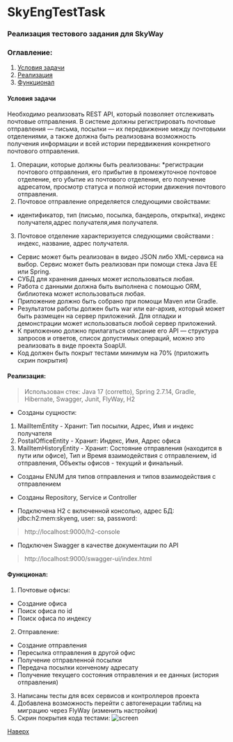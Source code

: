 # SkyEngTestTask

### Реализация тестового задания для SkyWay
### Оглавление:
1) [Условия задачи](#условия-задачи)
2) [Реализация](#реализация)
3) [Функционал](#функционал)

#### Условия задачи
Необходимо реализовать REST API, который позволяет отслеживать почтовые отправления.
В системе должны регистрировать почтовые отправления — письма, посылки — их передвижение между почтовыми отделениями, а также должна быть реализована возможность получения информации и всей истории передвижения конкретного почтового отправления.

1) Операции, которые должны быть реализованы:
*регистрации почтового отправления, его прибытие в промежуточное почтовое отделение,
его убытие из почтового отделения, его получение адресатом, просмотр статуса и полной истории движения почтового отправления.
2) Почтовое отправление определяется следующими свойствами:
* идентификатор, тип (письмо, посылка, бандероль, открытка), индекс получателя,адрес получателя,имя получателя.
3) Почтовое отделение характеризуется следующими свойствами : индекс, название, адрес получателя.

* Сервис может быть реализован в видео JSON либо XML-сервиса на выбор. Сервис может быть реализован при помощи стека Java EE или Spring.
* СУБД для хранения данных может использоваться любая.
* Работа с данными должна быть выполнена с помощью ORM, библиотека может использоваться любая.
* Приложение должно быть собрано при помощи Maven или Gradle.
* Результатом работы должен быть war или ear-архив, который может быть размещен на сервер приложений. Для отладки и демонстрации может использоваться любой сервер приложений.
* К приложению должно прилагаться описание его API — структура запросов и ответов, список допустимых операций, можно это реализовать в виде проекта SoapUI.
* Код должен быть покрыт тестами минимум на 70% (приложить скрин покрытия)


#### Реализация:
> Использован стек: Java 17 (corretto), Spring 2.7.14, Gradle, Hibernate, Swagger, Junit, FlyWay, H2
* Созданы сущности: 
1) MailItemEntity - Хранит: Тип посылки, Адрес, Имя и индекс получателя
2) PostalOfficeEntity - Хранит: Индекс, Имя, Адрес  офиса
3) MailItemHistoryEntity - Хранит: Состояние отправления (находится в пути или офисе), Тип и Время взаимодействия 
с отправлением, id отправления, Объекты офисов - текущий и финальный.

* Созданы ENUM для типов отправления и типов взаимодействия с отправлением
 
* Созданы Repository, Service и Controller
 
* Подключена H2 с включенной консолью, адрес БД: jdbc:h2:mem:skyeng, user: sa, password:

> http://localhost:9000/h2-console

* Подключен Swagger в качестве документации по API
> http://localhost:9000/swagger-ui/index.html
 
 #### Функционал:
1) Почтовые офисы:
* Создание офиса
* Поиск офиса по id
* Поиск офиса по индексу
2) Отправление:
* Создание отправления
* Пересылка отправления в другой офис
* Получение отправленной посылки
* Передача посылки конченому адресату
* Получение текущего состояния отправления и ее данных (история отправления)
3) Написаны тесты для всех сервисов и контроллеров проекта
4) Добавлена возможность перейти с автогенерации таблиц на миграцию через FlyWay (изменить настройки)
5) Скрин покрытия кода тестами:
   ![screen](https://github.com/WMHillock/SkyEngTask/blob/main/src/main/resources/image/img.png?raw=true)

[Наверх](#skyengtesttask)

